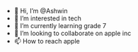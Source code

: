 - 👋 Hi, I’m @Ashwin
- 👀 I’m interested in tech
- 🌱 I’m currently learning grade 7
- 💞️ I’m looking to collaborate on apple inc
- 📫 How to reach apple

<!---
asboss14/asboss14 is a ✨ special ✨ repository because its `README.md` (this file) appears on your GitHub profile.
You can click the Preview link to take a look at your changes.
--->
